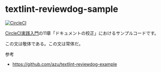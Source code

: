 # textlint-reviewdog-sample

[![CircleCI](https://circleci.com/gh/circleci-book/textlint-reviewdog-sample.svg?style=svg)](https://circleci.com/gh/circleci-book/textlint-reviewdog-sample)

[CircleCI実践入門](https://gihyo.jp/book/2020/978-4-297-11411-4)の11章「ドキュメントの校正」におけるサンプルコードです。

この文は敬体である。この文は常体だ。

参考
- https://github.com/azu/textlint-reviewdog-example

